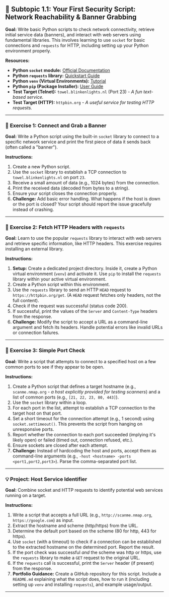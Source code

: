 ## 🐍 Subtopic 1.1: Your First Security Script: Network Reachability & Banner Grabbing

**Goal:** Write basic Python scripts to check network connectivity, retrieve initial service data (banners), and interact with web servers using fundamental libraries. This involves learning to use `socket` for basic connections and `requests` for HTTP, including setting up your Python environment properly.

**Resources:**

* **Python `socket` module:** [Official Documentation](https://docs.python.org/3/library/socket.html)
* **Python `requests` library:** [Quickstart Guide](https://requests.readthedocs.io/en/latest/user/quickstart/)
* **Python `venv` (Virtual Environments):** [Tutorial](https://docs.python.org/3/tutorial/venv.html)
* **Python `pip` (Package Installer):** [User Guide](https://pip.pypa.io/en/stable/user_guide/)
* **Test Target (Telnet):** `towel.blinkenlights.nl` (Port 23) - *A fun text-based service.*
* **Test Target (HTTP):** `httpbin.org` - *A useful service for testing HTTP requests.*

---

### 🔹 **Exercise 1: Connect and Grab a Banner**

**Goal:** Write a Python script using the built-in `socket` library to connect to a specific network service and print the first piece of data it sends back (often called a "banner").

**Instructions:**

1.  Create a new Python script.
2.  Use the `socket` library to establish a TCP connection to `towel.blinkenlights.nl` on port `23`.
3.  Receive a small amount of data (e.g., 1024 bytes) from the connection.
4.  Print the received data (decoded from bytes to a string).
5.  Ensure your script closes the connection properly.
6.  **Challenge:** Add basic error handling. What happens if the host is down or the port is closed? Your script should report the issue gracefully instead of crashing.

---

### 🔹 **Exercise 2: Fetch HTTP Headers with `requests`**

**Goal:** Learn to use the popular `requests` library to interact with web servers and retrieve specific information, like HTTP headers. This exercise requires installing an external library.

**Instructions:**

1.  **Setup:** Create a dedicated project directory. Inside it, create a Python virtual environment (`venv`) and activate it. Use `pip` to install the `requests` library within your active virtual environment.
2.  Create a Python script within this environment.
3.  Use the `requests` library to send an HTTP `HEAD` request to `https://httpbin.org/get`. (A `HEAD` request fetches only headers, not the full content).
4.  Check if the request was successful (status code 200).
5.  If successful, print the values of the `Server` and `Content-Type` headers from the response.
6.  **Challenge:** Modify the script to accept a URL as a command-line argument and fetch its headers. Handle potential errors like invalid URLs or connection failures.

---

### 🔹 **Exercise 3: Simple Port Check**

**Goal:** Write a script that attempts to connect to a specified host on a few common ports to see if they appear to be open.

**Instructions:**

1.  Create a Python script that defines a target hostname (e.g., `scanme.nmap.org` - *a host explicitly provided for testing scanners*) and a list of common ports (e.g., `[21, 22, 23, 80, 443]`).
2.  Use the `socket` library within a loop.
3.  For each port in the list, attempt to establish a TCP connection to the target host on that port.
4.  Set a short timeout for the connection attempt (e.g., 1 second) using `socket.settimeout()`. This prevents the script from hanging on unresponsive ports.
5.  Report whether the connection to each port succeeded (implying it's likely open) or failed (timed out, connection refused, etc.).
6.  Ensure sockets are closed after each attempt.
7.  **Challenge:** Instead of hardcoding the host and ports, accept them as command-line arguments (e.g., `-host <hostname> -ports <port1,port2,port3>`). Parse the comma-separated port list.

---

### 💡 **Project: Host Service Identifier**

**Goal:** Combine socket and HTTP requests to identify potential web services running on a target.

**Instructions:**

1.  Write a script that accepts a full URL (e.g., `http://scanme.nmap.org`, `https://google.com`) as input.
2.  Extract the hostname and scheme (http/https) from the URL.
3.  Determine the default port based on the scheme (80 for http, 443 for https).
4.  Use `socket` (with a timeout) to check if a connection can be established to the extracted hostname on the determined port. Report the result.
5.  If the port check was successful *and* the scheme was http or https, use the `requests` library to make a `GET` request to the original URL.
6.  If the `requests` call is successful, print the `Server` header (if present) from the response.
7.  **Portfolio Guidance:** Create a GitHub repository for this script. Include a `README.md` explaining what the script does, how to run it (including setting up `venv` and installing `requests`), and example usage/output.

---